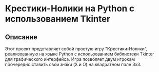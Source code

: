 # Крестики-Нолики на Python с использованием Tkinter

## Описание

Этот проект представляет собой простую игру "Крестики-Нолики", реализованную на языке Python с использованием библиотеки Tkinter для графического интерфейса. Игра позволяет двум игрокам поочередно ставить свои знаки (X и O) на квадратном поле 3x3.